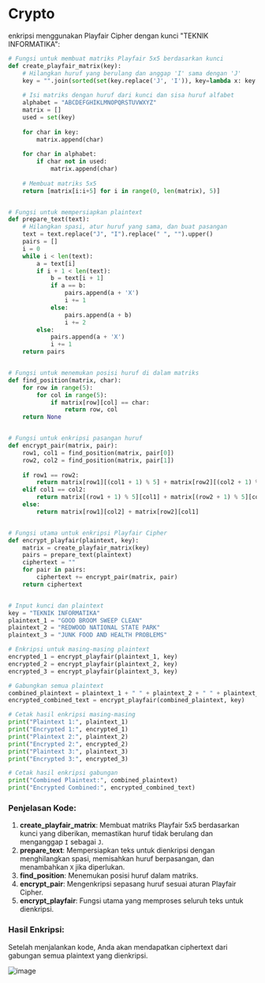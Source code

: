 # Crypto

enkripsi menggunakan Playfair Cipher dengan kunci "TEKNIK INFORMATIKA":

```python
# Fungsi untuk membuat matriks Playfair 5x5 berdasarkan kunci
def create_playfair_matrix(key):
    # Hilangkan huruf yang berulang dan anggap 'I' sama dengan 'J'
    key = "".join(sorted(set(key.replace('J', 'I')), key=lambda x: key.index(x)))
    
    # Isi matriks dengan huruf dari kunci dan sisa huruf alfabet
    alphabet = "ABCDEFGHIKLMNOPQRSTUVWXYZ"
    matrix = []
    used = set(key)
    
    for char in key:
        matrix.append(char)
    
    for char in alphabet:
        if char not in used:
            matrix.append(char)
    
    # Membuat matriks 5x5
    return [matrix[i:i+5] for i in range(0, len(matrix), 5)]


# Fungsi untuk mempersiapkan plaintext
def prepare_text(text):
    # Hilangkan spasi, atur huruf yang sama, dan buat pasangan
    text = text.replace("J", "I").replace(" ", "").upper()
    pairs = []
    i = 0
    while i < len(text):
        a = text[i]
        if i + 1 < len(text):
            b = text[i + 1]
            if a == b:
                pairs.append(a + 'X')
                i += 1
            else:
                pairs.append(a + b)
                i += 2
        else:
            pairs.append(a + 'X')
            i += 1
    return pairs


# Fungsi untuk menemukan posisi huruf di dalam matriks
def find_position(matrix, char):
    for row in range(5):
        for col in range(5):
            if matrix[row][col] == char:
                return row, col
    return None


# Fungsi untuk enkripsi pasangan huruf
def encrypt_pair(matrix, pair):
    row1, col1 = find_position(matrix, pair[0])
    row2, col2 = find_position(matrix, pair[1])
    
    if row1 == row2:
        return matrix[row1][(col1 + 1) % 5] + matrix[row2][(col2 + 1) % 5]
    elif col1 == col2:
        return matrix[(row1 + 1) % 5][col1] + matrix[(row2 + 1) % 5][col2]
    else:
        return matrix[row1][col2] + matrix[row2][col1]


# Fungsi utama untuk enkripsi Playfair Cipher
def encrypt_playfair(plaintext, key):
    matrix = create_playfair_matrix(key)
    pairs = prepare_text(plaintext)
    ciphertext = ""
    for pair in pairs:
        ciphertext += encrypt_pair(matrix, pair)
    return ciphertext


# Input kunci dan plaintext
key = "TEKNIK INFORMATIKA"
plaintext_1 = "GOOD BROOM SWEEP CLEAN"
plaintext_2 = "REDWOOD NATIONAL STATE PARK"
plaintext_3 = "JUNK FOOD AND HEALTH PROBLEMS"

# Enkripsi untuk masing-masing plaintext
encrypted_1 = encrypt_playfair(plaintext_1, key)
encrypted_2 = encrypt_playfair(plaintext_2, key)
encrypted_3 = encrypt_playfair(plaintext_3, key)

# Gabungkan semua plaintext
combined_plaintext = plaintext_1 + " " + plaintext_2 + " " + plaintext_3
encrypted_combined_text = encrypt_playfair(combined_plaintext, key)

# Cetak hasil enkripsi masing-masing
print("Plaintext 1:", plaintext_1)
print("Encrypted 1:", encrypted_1)
print("Plaintext 2:", plaintext_2)
print("Encrypted 2:", encrypted_2)
print("Plaintext 3:", plaintext_3)
print("Encrypted 3:", encrypted_3)

# Cetak hasil enkripsi gabungan
print("Combined Plaintext:", combined_plaintext)
print("Encrypted Combined:", encrypted_combined_text)

```

### Penjelasan Kode:
1. **create_playfair_matrix**: Membuat matriks Playfair 5x5 berdasarkan kunci yang diberikan, memastikan huruf tidak berulang dan menganggap `I` sebagai `J`.
2. **prepare_text**: Mempersiapkan teks untuk dienkripsi dengan menghilangkan spasi, memisahkan huruf berpasangan, dan menambahkan `X` jika diperlukan.
3. **find_position**: Menemukan posisi huruf dalam matriks.
4. **encrypt_pair**: Mengenkripsi sepasang huruf sesuai aturan Playfair Cipher.
5. **encrypt_playfair**: Fungsi utama yang memproses seluruh teks untuk dienkripsi.

### Hasil Enkripsi:
Setelah menjalankan kode, Anda akan mendapatkan ciphertext dari gabungan semua plaintext yang dienkripsi.

![image](https://github.com/user-attachments/assets/84a398e1-089c-4a3e-87ca-dd08f7b5b788)
